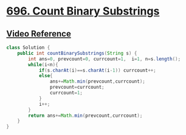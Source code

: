# [**696. Count Binary Substrings**](https://leetcode.com/problems/count-binary-substrings/)
## [**Video Reference**](https://youtu.be/MGPHPadxhtQ)
```java
class Solution {
    public int countBinarySubstrings(String s) {
        int ans=0, prevcount=0, currcount=1,  i=1, n=s.length();
        while(i<n){
            if(s.charAt(i)==s.charAt(i-1)) currcount++;
            else{
                ans+=Math.min(prevcount,currcount);
                prevcount=currcount;
                currcount=1;
            }
            i++;
        }
        return ans+=Math.min(prevcount,currcount);
    }
}
```